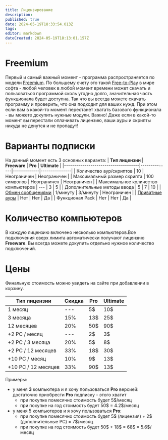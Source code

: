 ```yaml
---
title: Лицензирование
description: 
published: true
date: 2024-05-19T18:33:54.013Z
tags: 
editor: markdown
dateCreated: 2024-05-19T18:13:01.157Z
---
```


# Freemium
Первый и самый важный момент - программа распространяется по модели [Freemium](https://en.wikipedia.org/wiki/Freemium). По большему счету это такой [Free-to-Play](https://en.wikipedia.org/wiki/Free-to-play) в мире софта - любой человек в любой момент времени может скачать и пользоваться программой сколь угодно долго, значительная часть функционала будет доступна. Так что вы всегда можете скачать программу и проверить, что она подходит для ваших нужд.
При этом если вам в какой-то момент перестанет хватать базового функционала - вы можете докупить нужные модули. Важно! Даже если в какой-то момент вы перестали оплачивать лицензию, ваши ауры и скрипты никуда не денутся и не пропадут!

# Варианты подписки
На данный момент есть 3 основных варианта:
| **Тип лицензии**                    | **Freeware** | **Pro**     | **Ultimate**  |
|-------------------------------------|--------------|-------------|---------------|
| Количество аур/скриптов             | 10           | Неограничен | Неограничен   |
| Максимальный размер скрипта         | 100 символов | Неограничен | Неограничен   |
| Максимальное количество компьютеров | ---          | 3           | 5             |
| Дополнительные методы ввода         | 5            | 7           | 10            |
| [Обмен сообщениями](/en/actions/send-network-message)                   | 1/минуту     | 3/минуту    | Неограничен   |
| [Приватные ауры](/ru/permission-model)                     | Нет          | Нет         | Да            |
| Функционал Pack                     | Нет          | Нет         | Да            |

# Количество компьютеров
В каждую лицензию включено несколько компьютеров.Все подключения сверх лимита автоматически получают лицензию **Freeware**.
Вы всегда можете докупить отдельно нужное количество подключений. 


# Цены
Финальную стоимость можно увидеть на сайте при добавлении в корзину. 

| **Тип лицензии**                    | Скидка | **Pro**     | **Ultimate**  |
|-------------------------------------|--------|-------------|---------------|
| 1 месяц                             |---| 5$          | 10$           |
| 3 месяца                            |15%|  13$         | 25$           |
| 12 месяцев                          |20%| 50$         | 90$           |
| +2 PC / месяц                       |---| 2$          | 3$            |
| +2 PC / 3 месяца                    |20%| 5$          | 8$            |
| +2 PC / 12 месяцев                  |33%| 18$         | 30$           |
| +10 PC / месяц                      |10%| 9$          | 13$           |
| +10 PC / 12 месяцев                 |33%| 90$          | 13$           |

Примеры:
- у меня **3** компьютера и я хочу пользоваться **Pro** версией: достаточно приобрести **Pro** подписку - этого хватит
  - при покупке помесячно стоимость будет 5$/месяц
  - при покупке на год стоимость будет 50$ = 4.2$/месяц
- у меня 5 компьютеров и я хочу пользоваться **Pro**: 
	- при покупке помесячно стоимость будет 5$ (лицензия) + 2$ (дополнительные PC) = 7$/месяц
  - при покупке на год стоимость будет 50$ + 18$ = 68$ = 5.6$/месяц